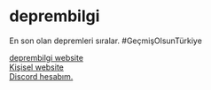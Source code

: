 # deprembilgi
En son olan depremleri sıralar. #GeçmişOlsunTürkiye

[deprembilgi website](https://gg.gg/deprembilgi)</br>
[Kişisel website](https://www.queaxtra.me/)</br>
[Discord hesabım.](https://discord.com/users/825370766999552011)

